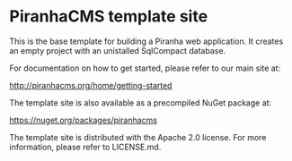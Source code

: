 ﻿PiranhaCMS template site
========================
This is the base template for building a Piranha web application. It creates an
empty project with an unistalled SqlCompact database.

For documentation on how to get started, please refer to our main site at:

<a href="http://piranhacms.org/home/getting-started">http://piranhacms.org/home/getting-started</a>

The template site is also available as a precompiled NuGet package at:

<a href="https://nuget.org/packages/piranhacms">https://nuget.org/packages/piranhacms</a>

The template site is distributed with the Apache 2.0 license. For more information,
please refer to LICENSE.md.